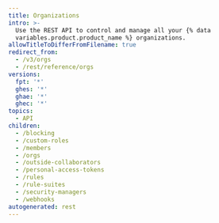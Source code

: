 ```yaml
---
title: Organizations
intro: >-
  Use the REST API to control and manage all your {% data
  variables.product.product_name %} organizations.
allowTitleToDifferFromFilename: true
redirect_from:
  - /v3/orgs
  - /rest/reference/orgs
versions:
  fpt: '*'
  ghes: '*'
  ghae: '*'
  ghec: '*'
topics:
  - API
children:
  - /blocking
  - /custom-roles
  - /members
  - /orgs
  - /outside-collaborators
  - /personal-access-tokens
  - /rules
  - /rule-suites
  - /security-managers
  - /webhooks
autogenerated: rest
---
```




<!-- Content after this section is automatically generated -->
